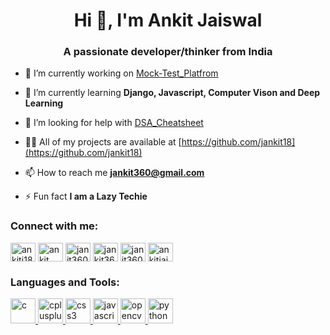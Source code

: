 <h1 align="center">Hi 👋, I'm Ankit Jaiswal</h1>
<h3 align="center">A passionate developer/thinker from India</h3>

- 🔭 I’m currently working on [Mock-Test_Platfrom](https://github.com/jankit18/Mock-Test_Platform)

- 🌱 I’m currently learning **Django, Javascript, Computer Vison and Deep Learning**

- 🤝 I’m looking for help with [DSA_Cheatsheet](https://github.com/jankit18/DSA_Cheatsheet)

- 👨‍💻 All of my projects are available at [https://github.com/jankit18](https://github.com/jankit18)

- 📫 How to reach me **jankit360@gmail.com**

- ⚡ Fun fact **I am a Lazy Techie**

<p align="left">
<h3 align="left">Connect with me:</h3>
<a href="https://linkedin.com/in/ankitj18" target="blank"><img align="center" src="https://cdn.jsdelivr.net/npm/simple-icons@3.0.1/icons/linkedin.svg" alt="ankitj18" height="30" width="40" /></a>
<a href="https://www.codechef.com/users/ankit jaiswal" target="blank"><img align="center" src="https://cdn.jsdelivr.net/npm/simple-icons@3.1.0/icons/codechef.svg" alt="ankit jaiswal" height="30" width="40" /></a>
<a href="https://www.hackerrank.com/janit360" target="blank"><img align="center" src="https://cdn.jsdelivr.net/npm/simple-icons@3.0.1/icons/hackerrank.svg" alt="janit360" height="30" width="40" /></a>
<a href="https://codeforces.com/profile/jankit366" target="blank"><img align="center" src="https://cdn.jsdelivr.net/npm/simple-icons@3.0.1/icons/codeforces.svg" alt="jankit366" height="30" width="40" /></a>
<a href="https://www.leetcode.com/janit360" target="blank"><img align="center" src="https://cdn.jsdelivr.net/npm/simple-icons@3.0.1/icons/leetcode.svg" alt="janit360" height="30" width="40" /></a>
<a href="https://auth.geeksforgeeks.org/user/ankitjaiswal6" target="blank"><img align="center" src="https://cdn.jsdelivr.net/npm/simple-icons@3.0.1/icons/geeksforgeeks.svg" alt="ankitjaiswal6" height="30" width="40" /></a>
</p>

<h3 align="left">Languages and Tools:</h3>
<p align="left"> <a href="https://www.cprogramming.com/" target="_blank"> <img src="https://devicons.github.io/devicon/devicon.git/icons/c/c-original.svg" alt="c" width="40" height="40"/> </a> <a href="https://www.w3schools.com/cpp/" target="_blank"> <img src="https://devicons.github.io/devicon/devicon.git/icons/cplusplus/cplusplus-original.svg" alt="cplusplus" width="40" height="40"/> </a> <a href="https://www.w3schools.com/css/" target="_blank"> <img src="https://devicons.github.io/devicon/devicon.git/icons/css3/css3-original-wordmark.svg" alt="css3" width="40" height="40"/> </a> <a href="https://developer.mozilla.org/en-US/docs/Web/JavaScript" target="_blank"> <img src="https://devicons.github.io/devicon/devicon.git/icons/javascript/javascript-original.svg" alt="javascript" width="40" height="40"/> </a> <a href="https://opencv.org/" target="_blank"> <img src="https://www.vectorlogo.zone/logos/opencv/opencv-icon.svg" alt="opencv" width="40" height="40"/> </a> <a href="https://www.python.org" target="_blank"> <img src="https://devicons.github.io/devicon/devicon.git/icons/python/python-original.svg" alt="python" width="40" height="40"/> </a>   </p>
